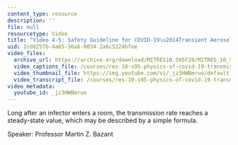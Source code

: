 ```yaml
---
content_type: resource
description: ''
file: null
resourcetype: Video
title: "Video 4-5: Safety Guideline for COVID-19\u2014Transient Aerosol Buildup"
uid: 2cdd25fb-4a65-56a6-0034-2a6c5224bfee
video_files:
  archive_url: https://archive.org/download/MITRES10.S95F20/MITRES_10_S95F20_0405_300k.mp4
  video_captions_file: /courses/res-10-s95-physics-of-covid-19-transmission-fall-2020/ec84ab74eaab53efb37901a0b48179b2_jz3HWBmruo.vtt
  video_thumbnail_file: https://img.youtube.com/vi/_jz3HWBmruo/default.jpg
  video_transcript_file: /courses/res-10-s95-physics-of-covid-19-transmission-fall-2020/b710fa6d829e0ce3b379720e5a057ad3_jz3HWBmruo.pdf
video_metadata:
  youtube_id: _jz3HWBmruo
---
```


Long after an infector enters a room, the transmission rate reaches a steady-state value, which may be described by a simple formula.

Speaker: Professor Martin Z. Bazant